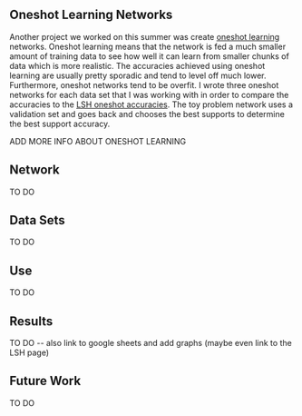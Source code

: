 ## Oneshot Learning Networks

Another project we worked on this summer was create [oneshot learning] networks. Oneshot learning means that the network is fed a much smaller amount of training data to see how well it can learn from smaller chunks of data which is more realistic. The accuracies achieved using oneshot learning are usually pretty sporadic and tend to level off much lower. Furthermore, oneshot networks tend to be overfit. I wrote three oneshot networks for each data set that I was working with in order to compare the accuracies to the [LSH oneshot accuracies]. The toy problem network uses a validation set and goes back and chooses the best supports to determine the best support accuracy.

ADD MORE INFO ABOUT ONESHOT LEARNING

## Network

TO DO

## Data Sets

TO DO

## Use

TO DO

## Results

TO DO -- also link to google sheets and add graphs (maybe even link to the LSH page)

## Future Work 

TO DO

[oneshot learning]: https://en.wikipedia.org/wiki/One-shot_learning
[LSH oneshot accuracies]: https://github.com/slancas1/budapest_research/tree/master/LSH
